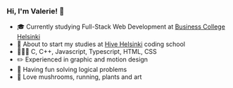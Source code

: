 
### Hi, I'm Valerie! 👋

- 🎓 Currently studying Full-Stack Web Development at [Business College Helsinki](https://github.com/HelsinkiBusinessCollege)
- 🐝 About to start my studies at [Hive Helsinki](https://www.hive.fi/en/) coding school
- 👩🏻‍💻 C, C++, Javascript, Typescript, HTML, CSS
- ✏️ Experienced in graphic and motion design
- 💭 Having fun solving logical problems
- 🍄 Love mushrooms, running, plants and art
